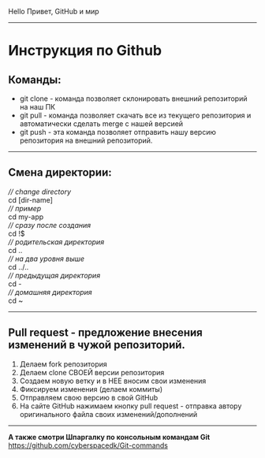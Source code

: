 Hello
Привет, GitHub и мир  
___
# Инструкция по Github
## Команды:  
* git clone - команда позволяет склонировать внешний репозиторий на наш ПК 
* git pull - команда позволяет скачать все из текущего репозитория и автоматически
сделать merge с нашей версией   
* git push - эта команда позволяет отправить нашу версию репозитория на внешний репозиторий. 
___
## Смена директории:

_// change directory_  
cd [dir-name]  
_// пример_  
cd my-app  
_// сразу после создания_  
cd !$  
_// родительская директория_  
cd ..  
_// на два уровня выше_  
cd ../..  
_// предыдущая директория_  
cd -  
_// домашняя директория_  
cd ~  
___
## Pull request - предложение внесения изменений в чужой репозиторий.
1. Делаем fork репозитория 
2. Делаем clone СВОЕЙ версии репозитория 
3. Создаем новую ветку и в НЕЕ вносим свои изменения 
4. Фиксируем изменения (делаем коммиты) 
5. Отправляем свою версию в свой GitHub
6. На сайте GitHub нажимаем кнопку pull request - отправка автору оригинального файла своих изменений/дополнений  
___
__А также смотри Шпаргалку по консольным командам Git__  
https://github.com/cyberspacedk/Git-commands